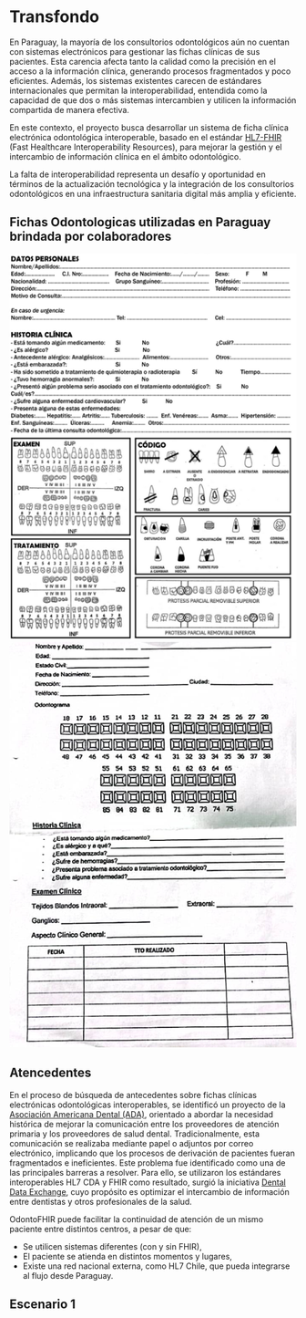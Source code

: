 # Transfondo

En Paraguay, la mayoría de los consultorios odontológicos aún no cuentan con sistemas electrónicos para gestionar las fichas clínicas de sus pacientes.
Esta carencia afecta tanto la calidad como la precisión en el acceso a la información clínica, generando procesos fragmentados y poco eficientes. Además, los sistemas existentes carecen de estándares internacionales que permitan la interoperabilidad, entendida como la capacidad de que dos o más sistemas intercambien y utilicen la información compartida de manera efectiva.

En este contexto, el proyecto busca desarrollar un sistema de ficha clínica electrónica odontológica interoperable, basado en el estándar [HL7-FHIR](https://hl7.org/fhir/) (Fast Healthcare Interoperability Resources), para mejorar la gestión y el intercambio de información clínica en el ámbito odontológico. 

La falta de interoperabilidad representa un desafío y oportunidad en términos de la actualización tecnológica y la integración de los consultorios odontológicos en una infraestructura sanitaria digital más amplia y eficiente. 
## Fichas Odontologicas utilizadas en Paraguay brindada por colaboradores
![formulario](../imagenes/formulario.png)
![formulario2](../imagenes/formulario2.png)



## Atencedentes
En el proceso de búsqueda de antecedentes sobre fichas clínicas electrónicas odontológicas interoperables, se identificó un proyecto de la [Asociación Americana Dental (ADA)](https://www.ada.org/), orientado a abordar la necesidad histórica de mejorar la comunicación entre los proveedores de atención primaria y los proveedores de salud dental. Tradicionalmente, esta comunicación se realizaba mediante papel o adjuntos por correo electrónico, implicando que los procesos de derivación de pacientes fueran fragmentados e ineficientes. Este problema fue identificado como una de las principales barreras a resolver. Para ello, se utilizaron los estándares interoperables HL7 CDA y FHIR como resultado, surgió la iniciativa [Dental Data Exchange](https://build.fhir.org/ig/HL7/dental-data-exchange/index.html), cuyo propósito es optimizar el intercambio de información entre dentistas y otros profesionales de la salud.



OdontoFHIR puede facilitar la continuidad de atención de un mismo paciente entre distintos centros, a pesar de que:

- Se utilicen sistemas diferentes (con y sin FHIR),
- El paciente se atienda en distintos momentos y lugares,
- Existe una red nacional externa, como HL7 Chile, que pueda integrarse al flujo desde Paraguay.

## Escenario 1
